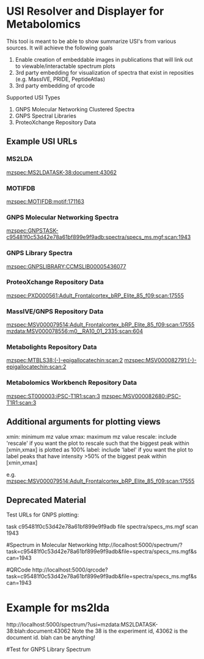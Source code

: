 # USI Resolver and Displayer for Metabolomics

This tool is meant to be able to show summarize USI's from various sources. It will achieve the following goals


1. Enable creation of embeddable images in publications that will link out to viewable/interactable spectrum plots
2. 3rd party embedding for visualization of spectra that exist in reposities (e.g. MassIVE, PRIDE, PeptideAtlas)
3. 3rd party embedding of qrcode

Supported USI Types

1. GNPS Molecular Networking Clustered Spectra
2. GNPS Spectral Libraries
3. ProteoXchange Repository Data

## Example USI URLs

### MS2LDA

[mzspec:MS2LDATASK-38:document:43062](http://localhost:5000/spectrum/?usi=mzspec:MS2LDATASK-38:document:43062)

### MOTIFDB

[mzspec:MOTIFDB:motif:171163](http://localhost:5000/spectrum/?usi=mzspec:MOTIFDB:motif:171163)

### GNPS Molecular Networking Spectra

[mzspec:GNPSTASK-c95481f0c53d42e78a61bf899e9f9adb:spectra/specs_ms.mgf:scan:1943](http://localhost:5000/spectrum/?usi=mzspec:GNPSTASK-c95481f0c53d42e78a61bf899e9f9adb:spectra/specs_ms.mgf:scan:1943)

### GNPS Library Spectra

[mzspec:GNPSLIBRARY:CCMSLIB00005436077](http://localhost:5000/spectrum/?usi=mzspec:GNPSLIBRARY:CCMSLIB00005436077)

### ProteoXchange Repository Data

[mzspec:PXD000561:Adult_Frontalcortex_bRP_Elite_85_f09:scan:17555](http://localhost:5000/spectrum/?usi=mzspec:PXD000561:Adult_Frontalcortex_bRP_Elite_85_f09:scan:17555)

### MassIVE/GNPS Repository Data

[mzspec:MSV000079514:Adult_Frontalcortex_bRP_Elite_85_f09:scan:17555](http://localhost:5000/spectrum/?usi=mzspec:MSV000079514:Adult_Frontalcortex_bRP_Elite_85_f09:scan:17555)
[mzdata:MSV000078556:m0__RA10_01_2335:scan:604](http://localhost:5000/spectrum/?usi=mzdata:MSV000078556:m0__RA10_01_2335:scan:604)

### Metabolights Repository Data

[mzspec:MTBLS38:(-)-epigallocatechin:scan:2](http://localhost:5000/spectrum/?usi=mzspec:MTBLS38:(-)-epigallocatechin:scan:2)
[mzspec:MSV000082791:(-)-epigallocatechin:scan:2](http://localhost:5000/spectrum/?usi=mzspec:MSV000082791:(-)-epigallocatechin:scan:2)

### Metabolomics Workbench Repository Data

[mzspec:ST000003:iPSC-T1R1:scan:3](http://localhost:5000/spectrum/?usi=mzspec:ST000003:iPSC-T1R1:scan:3)
[mzspec:MSV000082680:iPSC-T1R1:scan:3](http://localhost:5000/spectrum/?usi=mzspec:MSV000082680:iPSC-T1R1:scan:3)

## Additional arguments for plotting views

xmin: minimum mz value
xmax: maximum mz value
rescale: include 'rescale' if you want the plot to rescale such that the biggest peak within [xmin,xmax] is plotted as 100%
label: include 'label' if you want the plot to label peaks that have intensity >50% of the biggest peak within [xmin,xmax]

e.g. 
[mzspec:MSV000079514:Adult_Frontalcortex_bRP_Elite_85_f09:scan:17555](http://localhost:5000/spectrum/?usi=mzspec:MSV000079514:Adult_Frontalcortex_bRP_Elite_85_f09:scan:17555&xmin=400&xmax=500&rescale&label)

## Deprecated Material

Test URLs for GNPS plotting:

task c95481f0c53d42e78a61bf899e9f9adb
file spectra/specs_ms.mgf
scan 1943

#Spectrum in Molecular Networking
http://localhost:5000/spectrum/?task=c95481f0c53d42e78a61bf899e9f9adb&file=spectra/specs_ms.mgf&scan=1943

#QRCode
http://localhost:5000/qrcode?task=c95481f0c53d42e78a61bf899e9f9adb&file=spectra/specs_ms.mgf&scan=1943

# Example for ms2lda
http://localhost:5000/spectrum/?usi=mzdata:MS2LDATASK-38:blah:document:43062
Note the 38 is the experiment id, 43062 is the document id. blah can be anything!

#Test for GNPS Library Spectrum

